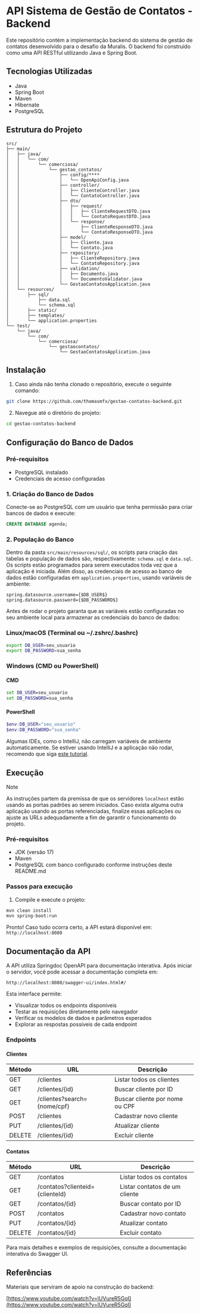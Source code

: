 # API Sistema de Gestão de Contatos - Backend

Este repositório contém a implementação backend do sistema de gestão de contatos desenvolvido para o desafio da Muralis. O backend foi construído como uma API RESTful utilizando Java e Spring Boot.

## Tecnologias Utilizadas

- Java 
- Spring Boot
- Maven
- Hibernate
- PostgreSQL

## Estrutura do Projeto

```
src/
├── main/
│   ├── java/
│   │   └── com/
│   │       └── comerciosa/
│   │           └── gestao_contatos/
│   │               ├── config/****
│   │               │   └── OpenApiConfig.java
│   │               ├── controller/
│   │               │   ├── ClienteController.java
│   │               │   └── ContatoController.java
│   │               ├── dto/
│   │               │   ├── request/
│   │               │   │   ├── ClienteRequestDTO.java
│   │               │   │   └── ContatoRequestDTO.java
│   │               │   └── response/
│   │               │       ├── ClienteResponseDTO.java
│   │               │       └── ContatoResponseDTO.java
│   │               ├── model/
│   │               │   ├── Cliente.java
│   │               │   └── Contato.java
│   │               ├── repository/
│   │               │   ├── ClienteRepository.java
│   │               │   └── ContatoRepository.java
│   │               ├── validation/
│   │               │   ├── Documento.java
│   │               │   └── DocumentoValidator.java
│   │               └── GestaoContatosApplication.java
│   └── resources/
│       ├── sql/
│           ├── data.sql
│           └── schema.sql
│       ├── static/
│       ├── templates/
│       └── application.properties
└── test/
    └── java/
        └── com/
            └── comerciosa/
                └── gestaocontatos/
                    └── GestaoContatosApplication.java
```

## Instalação

1. Caso ainda não tenha clonado o repositório, execute o seguinte comando:

```bash
git clone https://github.com/thomasmfx/gestao-contatos-backend.git
```

2. Navegue até o diretório do projeto:

```bash
cd gestao-contatos-backend
```

## Configuração do Banco de Dados

### Pré-requisitos

- PostgreSQL instalado
- Credenciais de acesso configuradas

### 1. Criação do Banco de Dados

Conecte-se ao PostgreSQL com um usuário que tenha permissão para criar bancos de dados e execute:

```sql
CREATE DATABASE agenda;
```

### 2. População do Banco

Dentro da pasta `src/main/resources/sql/`, os scripts para criação das tabelas e população de dados são, respectivamente: `schema.sql` e `data.sql`. Os scripts estão programados para serem executados toda vez que a aplicação é iniciada. Além disso, as credenciais de acesso ao banco de dados estão configuradas em `application.properties`, usando variáveis de ambiente:

```properties
spring.datasource.username={$DB_USER$}
spring.datasource.password={$DB_PASSWORD$}
```

Antes de rodar o projeto garanta que as variáveis estão configuradas no seu ambiente local para armazenar as credenciais do banco de dados:

### Linux/macOS (Terminal ou ~/.zshrc/.bashrc)

```bash
export DB_USER=seu_usuario
export DB_PASSWORD=sua_senha
```

### Windows (CMD ou PowerShell)

#### CMD

```cmd
set DB_USER=seu_usuario
set DB_PASSWORD=sua_senha
```

#### PowerShell 

```powershell
$env:DB_USER="seu_usuario"
$env:DB_PASSWORD="sua_senha"
```

Algumas IDEs, como o IntelliJ, não carregam variáveis de ambiente automaticamente.
Se estiver usando IntelliJ e a aplicação não rodar, recomendo que siga [este tutorial](https://coffops.com/configurar-variaveis-ambiente-intellij/).

## Execução

> [!NOTE]
> As instruções partem da premissa de que os servidores `localhost` estão usando as portas padrões ao serem iniciados. Caso exista alguma outra aplicação usando as portas referenciadas, finalize essas aplicações ou ajuste as URLs adequadamente a fim de garantir o funcionamento do projeto.

### Pré-requisitos

- JDK (versão 17)
- Maven
- PostgreSQL com banco configurado conforme instruções deste README.md

### Passos para execução

1. Compile e execute o projeto:

```bash
mvn clean install
mvn spring-boot:run
```

Pronto! Caso tudo ocorra certo, a API estará disponível em: `http://localhost:8080`

## Documentação da API

A API utiliza Springdoc OpenAPI para documentação interativa. Após iniciar o servidor, você pode acessar a documentação completa em:

```
http://localhost:8080/swagger-ui/index.html#/
```

Esta interface permite:

- Visualizar todos os endpoints disponíveis
- Testar as requisições diretamente pelo navegador
- Verificar os modelos de dados e parâmetros esperados
- Explorar as respostas possíveis de cada endpoint

### Endpoints

#### Clientes

| Método | URL | Descrição |
|--------|-----|-----------|
| GET | /clientes | Listar todos os clientes |
| GET | /clientes/{id} | Buscar cliente por ID |
| GET | /clientes?search={nome/cpf} | Buscar cliente por nome ou CPF |
| POST | /clientes | Cadastrar novo cliente |
| PUT | /clientes/{id} | Atualizar cliente |
| DELETE | /clientes/{id} | Excluir cliente |

#### Contatos

| Método | URL | Descrição |
|--------|-----|-----------|
| GET | /contatos | Listar todos os contatos |
| GET | /contatos?clienteid={clienteId} | Listar contatos de um cliente |
| GET | /contatos/{id} | Buscar contato por ID |
| POST | /contatos | Cadastrar novo contato |
| PUT | /contatos/{id} | Atualizar contato |
| DELETE | /contatos/{id} | Excluir contato |

Para mais detalhes e exemplos de requisições, consulte a documentação interativa do Swagger UI.

## Referências

Materiais que serviram de apoio na construção do backend:

[https://www.youtube.com/watch?v=lUVureR5GqI](https://www.youtube.com/watch?v=lUVureR5GqI)